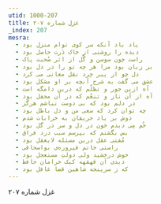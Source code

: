 ```yaml
---
utid: 1000-207
title: غزل شماره ۲۰۷
_index: 207
mesra:
  - یاد باد آنکه سر کوی توام منزل بود
  - دیده را روشنی از خاک دَرت حاصل بود
  - راست چون سوسن و گُل از اثر صُحبت پاک
  - بر زبان بود مرا هر چه تو را در دل بود
  - دل چو از پیر خِرد نقل معانی می کرد
  - عشق می گفت به شرح آنچه بر او مشکل بود
  - آه ازین جور و تظلّم که درین دامگه است
  - آه از آن ناز و تنعّم که در آن محفل بود
  - در دلم بود که بی دوست نباشم هرگز
  - چه توان کرد که سعی من و دل باطل بود
  - دوش بر یاد حریفان به خرابات شدم
  - خُم مِی دیدم خون در دل و سر در گل بود
  - بس بگشتم که بپرسم سبب درد فراق
  - مُفتی عقل درین مسئله لایعقل بود
  - راستی خاتم فیروزه‌ی بواسحاقی
  - خوش درخشید ولی دولتِ مستعجل بود
  - دیدی آن قهقهه کبک خرامان حافظ
  - که ز سرپنجه شاهین قضا غافل بود
---
```

غزل شماره ۲۰۷

